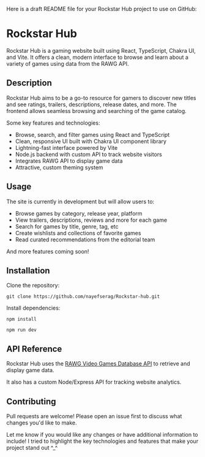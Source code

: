  Here is a draft README file for your Rockstar Hub project to use on GitHub:

# Rockstar Hub

Rockstar Hub is a gaming website built using React, TypeScript, Chakra UI, and Vite. It offers a clean, modern interface to browse and learn about a variety of games using data from the RAWG API. 

## Description

Rockstar Hub aims to be a go-to resource for gamers to discover new titles and see ratings, trailers, descriptions, release dates, and more. The frontend allows seamless browsing and searching of the game catalog.

Some key features and technologies:

- Browse, search, and filter games using React and TypeScript
- Clean, responsive UI built with Chakra UI component library  
- Lightning-fast interface powered by Vite
- Node.js backend with custom API to track website visitors  
- Integrates RAWG API to display game data
- Attractive, custom theming system

## Usage

The site is currently in development but will allow users to:

- Browse games by category, release year, platform 
- View trailers, descriptions, reviews and more for each game
- Search for games by title, genre, tag, etc
- Create wishlists and collections of favorite games
- Read curated recommendations from the editorial team

And more features coming soon!

## Installation

Clone the repository:

```
git clone https://github.com/nayefserag/Rockstar-hub.git
```

Install dependencies:

```
npm install
```

```
npm run dev
```

## API Reference

Rockstar Hub uses the [RAWG Video Games Database API](https://rawg.io/apidocs) to retrieve and display game data.

It also has a custom Node/Express API for tracking website analytics.

## Contributing

Pull requests are welcome! Please open an issue first to discuss what changes you'd like to make.


Let me know if you would like any changes or have additional information to include! I tried to highlight the key technologies and features that make your project stand out ^_^
